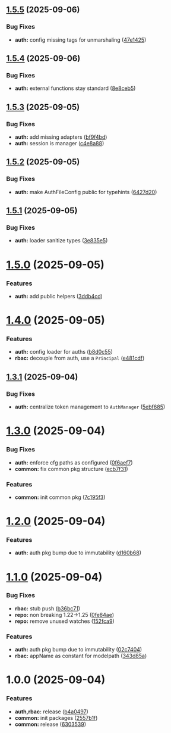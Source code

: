 ## [1.5.5](https://github.com/codespace-operator/common/compare/auth/v1.5.4...auth/v1.5.5) (2025-09-06)


### Bug Fixes

* **auth:** config missing tags for unmarshaling ([47e1425](https://github.com/codespace-operator/common/commit/47e14254af636b82437ca2e8cb027b19c2671013))

## [1.5.4](https://github.com/codespace-operator/common/compare/auth/v1.5.3...auth/v1.5.4) (2025-09-06)


### Bug Fixes

* **auth:** external functions stay standard ([8e8ceb5](https://github.com/codespace-operator/common/commit/8e8ceb5446cb6a443c0c30f6c2753812f67737be))

## [1.5.3](https://github.com/codespace-operator/common/compare/auth/v1.5.2...auth/v1.5.3) (2025-09-05)


### Bug Fixes

* **auth:** add missing adapters ([bf9f4bd](https://github.com/codespace-operator/common/commit/bf9f4bdf4d3a3e45d7376f81bcedd86bb15c89f1))
* **auth:** session is manager ([c4e8a88](https://github.com/codespace-operator/common/commit/c4e8a88d4a64f6f7f7a2fe733487c82668280b1f))

## [1.5.2](https://github.com/codespace-operator/common/compare/auth/v1.5.1...auth/v1.5.2) (2025-09-05)


### Bug Fixes

* **auth:** make AuthFileConfig public for typehints ([6427d20](https://github.com/codespace-operator/common/commit/6427d20b51d466e413347157b0ada5277c2f75dd))

## [1.5.1](https://github.com/codespace-operator/common/compare/auth/v1.5.0...auth/v1.5.1) (2025-09-05)


### Bug Fixes

* **auth:** loader sanitize types ([3e835e5](https://github.com/codespace-operator/common/commit/3e835e5dc9f51afcdd5e55970bc4652f7c13f600))

# [1.5.0](https://github.com/codespace-operator/common/compare/auth/v1.4.0...auth/v1.5.0) (2025-09-05)


### Features

* **auth:** add public helpers ([3ddb4cd](https://github.com/codespace-operator/common/commit/3ddb4cda02553a8f15dede37c4dc84d29f4eaad8))

# [1.4.0](https://github.com/codespace-operator/common/compare/auth/v1.3.1...auth/v1.4.0) (2025-09-05)


### Features

* **auth:** config loader for auths ([b8d0c55](https://github.com/codespace-operator/common/commit/b8d0c553845934d492f69c77810332d6d34c8036))
* **rbac:** decouple from auth, use a `Principal` ([e481cdf](https://github.com/codespace-operator/common/commit/e481cdf9490f1526d88a6d2312eb53d936e10dd5))

## [1.3.1](https://github.com/codespace-operator/common/compare/auth/v1.3.0...auth/v1.3.1) (2025-09-04)


### Bug Fixes

* **auth:** centralize token management to `AuthManager` ([5ebf685](https://github.com/codespace-operator/common/commit/5ebf685e7d47b67b927abafbd0bfdee9e907e2f1))

# [1.3.0](https://github.com/codespace-operator/common/compare/auth/v1.2.0...auth/v1.3.0) (2025-09-04)


### Bug Fixes

* **auth:** enforce cfg paths as configured ([0f6aef7](https://github.com/codespace-operator/common/commit/0f6aef70968802c9f923662220f1e9d0d96deeba))
* **common:** fix common pkg structure ([ecb7f31](https://github.com/codespace-operator/common/commit/ecb7f317bbe9def0503c8bc4a57f3e3449dc384c))


### Features

* **common:** init common pkg ([7c195f3](https://github.com/codespace-operator/common/commit/7c195f3028319980a331c33de243864a9617a288))

# [1.2.0](https://github.com/codespace-operator/common/compare/auth/v1.1.0...auth/v1.2.0) (2025-09-04)


### Features

* **auth:** auth pkg bump due to immutability ([d160b68](https://github.com/codespace-operator/common/commit/d160b683b96901b8627d674b357e9ffb4fdced6d))

# [1.1.0](https://github.com/codespace-operator/common/compare/auth/v1.0.0...auth/v1.1.0) (2025-09-04)


### Bug Fixes

* **rbac:** stub push ([b36bc71](https://github.com/codespace-operator/common/commit/b36bc714a61e34716f17effb7e8a3335e25c045b))
* **repo:** non breaking 1.22->1.25 ([0fe84ae](https://github.com/codespace-operator/common/commit/0fe84ae56947c2daa313d747da1cda0f2aef93bd))
* **repo:** remove unused watches ([152fca9](https://github.com/codespace-operator/common/commit/152fca954c68cf0b33d4337c7921197cd250d7d4))


### Features

* **auth:** auth pkg bump due to immutability ([02c7404](https://github.com/codespace-operator/common/commit/02c7404aefcb4eb108d14179b79e034d7553bc86))
* **rbac:** appName as constant for modelpath ([343d85a](https://github.com/codespace-operator/common/commit/343d85a5228ef17cd89c7d43e7e080651039e1d5))

# 1.0.0 (2025-09-04)


### Features

* **auth,rbac:** release ([b4a0497](https://github.com/codespace-operator/common/commit/b4a04972a579a2863dc5696a363d0eeb7a9559e9))
* **common:** init packages ([2557b1f](https://github.com/codespace-operator/common/commit/2557b1f4ec3846e092a3b3a90bfcd61dc2261d47))
* **common:** release ([6303539](https://github.com/codespace-operator/common/commit/63035393e97c76189fb9096f85b2bb3f632ea5b3))

